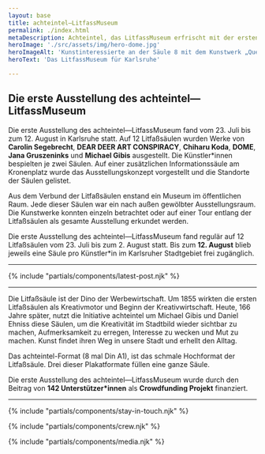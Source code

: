 ```yaml
---
layout: base
title: achteintel–LitfassMuseum
permalink: ./index.html
metaDescription: Achteintel, das LitfassMuseum erfrischt mit der ersten Ausstellung vom 23.07. bis zum 12.08.21 das Stadtbild von Karlsruhe mit Kunst, Grafik und Illustration.
heroImage: './src/assets/img/hero-dome.jpg'
heroImageAlt: 'Kunstinteressierte an der Säule 8 mit dem Kunstwerk „Quest for Truth“ von DOME im achteintel—LitfassMuseum'
heroText: 'Das LitfassMuseum für Karlsruhe'

---
```


## Die erste Ausstellung des achteintel—LitfassMuseum

Die erste Ausstellung des achteintel—LitfassMuseum fand vom 23. Juli bis zum 12. August in Karlsruhe statt. Auf 12 Litfaßsäulen wurden Werke von **Carolin Segebrecht**, **DEAR DEER ART CONSPIRACY**, **Chiharu Koda**, **DOME**, **Jana Gruszeninks** und **Michael Gibis** ausgestellt. Die Künstler*innen bespielten je zwei Säulen. Auf einer zusätzlichen Informationssäule am Kronenplatz wurde das Ausstellungskonzept vorgestellt und die Standorte der Säulen gelistet.

Aus dem Verbund der Litfaßsäulen enstand ein Museum im öffentlichen Raum. Jede dieser Säulen war ein nach außen gewölbter Ausstellungsraum. Die Kunstwerke konnten einzeln betrachtet oder auf einer Tour entlang der Litfaßsäulen als gesamte Ausstellung erkundet werden.

Die erste Ausstellung des achteintel—LitfassMuseum fand regulär auf 12 Litfaßsäulen vom 23. Juli bis zum 2. August statt. Bis zum **12. August** blieb jeweils eine Säule pro Künstler*in im Karlsruher Stadtgebiet frei zugänglich.

- - -

{% include "partials/components/latest-post.njk" %}

- - -

Die Litfaßsäule ist der Dino der Werbewirtschaft. Um 1855 wirkten die ersten Litfaßsäulen als Kreativmotor und Beginn der Kreativwirtschaft. Heute, 166 Jahre später, nutzt die Initiative achteintel um Michael Gibis und Daniel Ehniss diese Säulen, um die Kreativität im Stadtbild wieder sichtbar zu machen, Aufmerksamkeit zu erregen, Interesse zu wecken und Mut zu machen. Kunst findet ihren Weg in unsere Stadt und erhellt den Alltag.

Das achteintel-Format (8 mal Din A1), ist das schmale Hochformat der Litfaßsäule. Drei dieser Plakatformate füllen eine ganze Säule.

Die erste Ausstellung des achteintel—LitfassMuseum wurde durch den Beitrag von **142 Unterstützer\*innen** als **Crowdfunding Projekt** finanziert.

- - -

{% include "partials/components/stay-in-touch.njk" %}

{% include "partials/components/crew.njk" %}

{% include "partials/components/media.njk" %}
